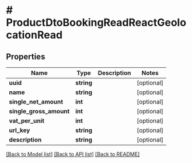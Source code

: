 # # ProductDtoBookingReadReactGeolocationRead

## Properties

Name | Type | Description | Notes
------------ | ------------- | ------------- | -------------
**uuid** | **string** |  | [optional]
**name** | **string** |  | [optional]
**single_net_amount** | **int** |  | [optional]
**single_gross_amount** | **int** |  | [optional]
**vat_per_unit** | **int** |  | [optional]
**url_key** | **string** |  | [optional]
**description** | **string** |  | [optional]

[[Back to Model list]](../../README.md#models) [[Back to API list]](../../README.md#endpoints) [[Back to README]](../../README.md)
